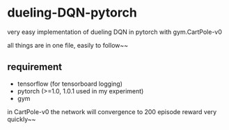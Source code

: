 # dueling-DQN-pytorch
very easy implementation of dueling DQN in pytorch with gym.CartPole-v0

all things are in one file, easily to follow~~

## requirement 

- tensorflow (for tensorboard logging)
- pytorch (>=1.0, 1.0.1 used in my experiment)
- gym

in CartPole-v0 the network will convergence to 200 episode reward very quickly~~
